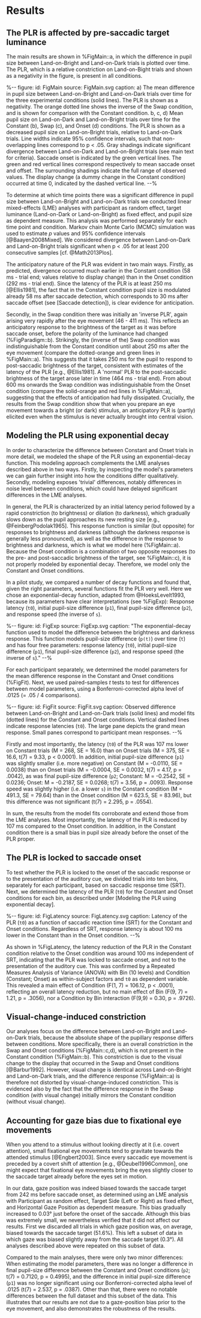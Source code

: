 # Results

## The PLR is affected by pre-saccadic target luminance

The main results are shown in %FigMain::a, in which the difference in pupil size between Land-on-Bright and Land-on-Dark trials is plotted over time. The PLR, which is a relative constriction on Land-on-Bight trials and shown as a negativity in the figure, is present in all conditions.

%--
figure:
 id: FigMain
 source: FigMain.svg
 caption:
  a) The mean difference in pupil size between Land-on-Bright and Land-on-Dark trials over time for the three experimental conditions (solid lines). The PLR is shown as a negativity. The orange dotted line shows the inverse of the Swap condition, and is shown for comparison with the Constant condition. b, c, d) Mean pupil size on Land-on-Dark and Land-on-Bright trials over time for the Constant (b), Swap (c), and Onset (d) conditions. The PLR is shown as a decreased pupil size on Land-on-Bright trials, relative to Land-on-Dark trials. Line widths indicate 95% confidence intervals, such that non-overlapping lines correspond to p < .05. Gray shadings indicate significant divergence between Land-on-Dark and Land-on-Bright trials (see main text for criteria). Saccade onset is indicated by the green vertical lines. The green and red vertical lines correspond respectively to mean saccade onset and offset. The surrounding shadings indicate the full range of observed values. The display change (a dummy change in the Constant condition) occurred at time 0, indicated by the dashed vertical line.
--%

To determine at which time points there was a significant difference in pupil size between Land-on-Bright and Land-on-Dark trials we conducted linear mixed-effects (LME) analyses with participant as random effect, target luminance (Land-on-Dark or Land-on-Bright) as fixed effect, and pupil size as dependent measure. This analysis was performed separately for each time point and condition. Markov chain Monte Carlo (MCMC) simulation was used to estimate *p* values and 95% confidence intervals [@Baayen2008Mixed]. We considered divergence between Land-on-Dark and Land-on-Bright trials significant when p < .05 for at least 200 consecutive samples [cf. @Math2013Plos].

The anticipatory nature of the PLR was evident in two main ways. Firstly, as predicted, divergence occurred much earlier in the Constant condition (58 ms - trial end; values relative to display change) than in the Onset condition (292 ms - trial end). Since the latency of the PLR is at least 250 ms [@Ellis1981], the fact that in the Constant condition pupil size is modulated already 58 ms after saccade detection, which corresponds to 30 ms after saccade offset (see [Saccade detection]), is clear evidence for anticipation.

Secondly, in the Swap condition there was initially an 'inverse PLR', again arising very rapidly after the eye movement (46 - 411 ms). This reflects an anticipatory response to the brightness of the target as it was before saccade onset, before the polarity of the luminance had changed (%FigParadigm::b). Strikingly, the (inverse of the) Swap condition was indistinguishable from the Constant condition until about 250 ms after the eye movement (compare the dotted-orange and green lines in %FigMain::a). This suggests that it takes 250 ms for the pupil to respond to post-saccadic brightness of the target, consistent with estimates of the latency of the PLR [e.g., @Ellis1981]. A 'normal' PLR to the post-saccadic brightness of the target arose later in time (464 ms - trial end). From about 600 ms onwards the Swap condition was indistinguishable from the Onset condition (compare the solid-orange and red lines in %FigMain::a), suggesting that the effects of anticipation had fully dissipated. Crucially, the results from the Swap condition show that when you prepare an eye movement towards a bright (or dark) stimulus, an anticipatory PLR is (partly) elicited even when the stimulus is never actually brought into central vision.

## Modeling the PLR using exponential decay

In order to characterize the difference between Constant and Onset trials in more detail, we modeled the shape of the PLR using an exponential-decay function. This modeling approach complements the LME analyses described above in two ways. Firstly, by inspecting the model's parameters we can gain further insight into how the conditions differ qualitatively. Secondly, modeling exposes 'trivial' differences, notably differences in noise level between conditions, which could have delayed significant differences in the LME analyses.

In general, the PLR is characterized by an initial latency period followed by a rapid constriction (to brightness) or dilation (to darkness), which gradually slows down as the pupil approaches its new resting size [e.g., @FeinbergPodolak1965]. This response function is similar (but opposite) for responses to brightness and darkness (although the darkness response is generally less pronounced), as well as the difference in the response to brightness and darkness, which is what we model here (%FigMain::a). Because the Onset condition is a combination of two opposite responses (to the pre- and post-saccadic brightness of the target, see %FigMain::c), it is not properly modeled by exponential decay. Therefore, we model only the Constant and Onset conditions.

In a pilot study, we compared a number of decay functions and found that, given the right parameters, several functions fit the PLR very well. Here we chose an exponential-decay function, adapted from @HoeksLevelt1993, because its parameters have clear interpretations (see %FigExp): Response latency (`t0`), initial pupil-size difference (`p1`), final pupil-size difference (`p2`), and response speed (the inverse of `s`).

%--
figure:
 id: FigExp
 source: FigExp.svg
 caption: "The exponential-decay function used to model the difference between the brightness and darkness response. This function models pupil-size difference (`p(t)`) over time (`t`) and has four free parameters: response latency (`t0`), initial pupil-size difference (`p1`), final pupil-size difference (`p2`), and response speed (the inverse of `s`)."
--%

For each participant separately, we determined the model parameters for the mean difference response in the Constant and Onset conditions (%FigFit). Next, we used paired-samples *t* tests to test for differences between model parameters, using a Bonferroni-corrected alpha level of .0125 (= .05 / 4 comparisons).

%--
figure:
 id: FigFit
 source: FigFit.svg
 caption: Observed difference between Land-on-Bright and Land-on-Dark trials (solid lines) and model fits (dotted lines) for the Constant and Onset conditions. Vertical dashed lines indicate response latencies (`t0`). The large pane depicts the grand mean response. Small panes correspond to participant mean responses.
--%

Firstly and most importantly, the latency (`t0`) of the PLR was 107 ms lower on Constant trials (M = 268, SE = 16.0) than on Onset trials (M = 375, SE = 16.6, t(7) = 9.33, p < 0.0001). In addition, initial pupil-size difference (`p1`) was slightly smaller (i.e. more negative) on Constant (M = -0.0110, SE = 0.0038) than on Onset trials (M = -0.0004, SE = 0.0032, t(7) = 4.17, p = .0042), as was final pupil-size difference (`p2`; Constant: M = -0.2542, SE = 0.0236; Onset: M = -0.2187, SE = 0.0268; t(7) = 3.56, p = .0093). Response speed was slightly higher (i.e. a lower `s`) in the Constant condition (M = 491.3, SE = 79.64) than in the Onset condition (M = 623.5, SE = 83.96), but this difference was not significant (t(7) = 2.295, p = .0554).

In sum, the results from the model fits corroborate and extend those from the LME analyses. Most importantly, the latency of the PLR is reduced by 107 ms compared to the Onset condition. In addition, in the Constant condition there is a small bias in pupil size already before the onset of the PLR proper.

## The PLR is locked to saccade onset

To test whether the PLR is locked to the onset of the saccadic response or to the presentation of the auditory cue, we divided trials into ten bins, separately for each participant, based on saccadic response time (SRT). Next, we determined the latency of the PLR (`t0`) for the Constant and Onset conditions for each bin, as described under [Modeling the PLR using exponential decay].

%--
figure:
 id: FigLatency
 source: FigLatency.svg
 caption: Latency of the PLR (`t0`) as a function of saccadic reaction time (SRT) for the Constant and Onset conditions. Regardless of SRT, response latency is about 100 ms lower in the Constant than in the Onset condition.
--%

As shown in %FigLatency, the latency reduction of the PLR in the Constant condition relative to the Onset condition was around 100 ms independent of SRT, indicating that the PLR was locked to saccade onset, and not to the presentation of the auditory cue. This was confirmed by a Repeated Measures Analysis of Variance (ANOVA) with Bin (10 levels) and Condition (Constant; Onset) as within-subject factors and `t0` as dependent variable. This revealed a main effect of Condition (F(1, 7) = 106.12, p < .0001), reflecting an overall latency reduction, but no main effect of Bin (F(9, 7) = 1.21, p = .3056), nor a Condition by Bin interaction (F(9,9) = 0.30, p = .9726).

## Visual-change-induced constriction

Our analyses focus on the difference between Land-on-Bright and Land-on-Dark trials, because the absolute shape of the pupillary response differs between conditions. More specifically, there is an overall constriction in the Swap and Onset conditions (%FigMain::c,d), which is not present in the Constant condition (%FigMain::b). This constriction is due to the visual change to the display that occurred in the Swap and Onset conditions [@Barbur1992]. However, visual change is identical across Land-on-Bright and Land-on-Dark trials, and the difference response (%FigMain::a) is therefore not distorted by visual-change-induced constriction. This is evidenced also by the fact that the difference response in the Swap condition (with visual change) initially mirrors the Constant condition (without visual change).

## Accounting for gaze bias due to fixational eye movements

When you attend to a stimulus without looking directly at it (i.e. covert attention), small fixational eye movements tend to gravitate towards the attended stimulus [@Engbert2003]. Since every saccadic eye movement is preceded by a covert shift of attention [e.g., @Deubel1996Common], one might expect that fixational eye movements bring the eyes slightly closer to the saccade target already before the eyes set in motion.

In our data, gaze position was indeed biased towards the saccade target from 242 ms before saccade onset, as determined using an LME analysis with Participant as random effect, Target Side (Left or Right) as fixed effect, and Horizontal Gaze Position as dependent measure. This bias gradually increased to 0.03° just before the onset of the saccade. Although this bias was extremely small, we nevertheless verified that it did not affect our results. First we discarded all trials in which gaze position was, on average, biased towards the saccade target (51.6%). This left a subset of data in which gaze was biased slightly away from the saccade target (0.3°). All analyses described above were repeated on this subset of data.

Compared to the main analyses, there were only two minor differences: When estimating the model parameters, there was no longer a difference in final pupil-size difference between the Constant and Onset conditions (`p2`; t(7) = 0.7120, p = 0.4995), and the difference in initial pupil-size difference (`p1`) was no longer significant using our Bonferroni-corrected alpha level of .0125 (t(7) = 2.537, p = .0387). Other than that, there were no notable differences between the full dataset and this subset of the data. This illustrates that our results are not due to a gaze-position bias prior to the eye movement, and also demonstrates the robustness of the results.